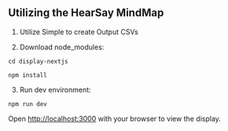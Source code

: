 ## Utilizing the HearSay MindMap

1. Utilize Simple to create Output CSVs

2. Download node_modules:

```cd display-nextjs```

```npm install```

3. Run dev environment:

```npm run dev```

Open [http://localhost:3000](http://localhost:3000) with your browser to view the display.

